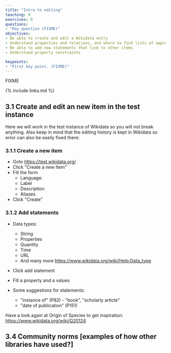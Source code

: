 ```yaml
---
title: "Intro to editing"
teaching: 0
exercises: 0
questions:
- "Key question (FIXME)"
objectives:
- Be able to create and edit a Wikidata entry
- Understand properties and relations, and where to find lists of approved properties and relations
- Be able to add new statements that link to other items
- Understand property constraints

keypoints:
- "First key point. (FIXME)"
---
```

FIXME

{% include links.md %}

## 3.1 Create and edit an new item in the test instance ##

Here we will work in the test instance of Wikidata so you will not break anything. Also keep in mind that the editing history is kept in Wikidata so error can also be easily fixed there:

### 3.1.1 Create a new item ###

- Goto https://test.wikidata.org/
- Click "Create a new Item"
- Fill the form 
    - Language:
    - Label
    - Description
    - Aliases
- Click "Create"

### 3.1.2 Add statements ###

- Data types: 
    - String
    - Properties
    - Quantity
    - Time
    - URL
    - And many more https://www.wikidata.org/wiki/Help:Data_type

- Click add statement
- Fill a property and a values

- Some suggestions for statements:
    - "instance of" (P82) - "book", "scholarly article"
    -  "date of publication" (P151) 

Have a look again at Origin of Species to get inspiration: https://www.wikidata.org/wiki/Q20124

## 3.4 Community norms [examples of how other libraries have used?] ##
